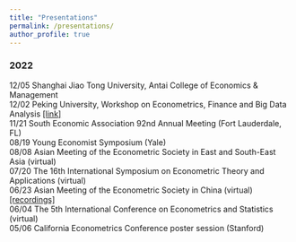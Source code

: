 ```yaml
---
title: "Presentations"
permalink: /presentations/
author_profile: true
---
```


### 2022

12/05 Shanghai Jiao Tong University, Antai College of Economics & Management \
12/02 Peking University, Workshop on Econometrics, Finance and Big Data Analysis [[link]](https://mp.weixin.qq.com/s/x-vfKGamrdQM65eNIdTkdA)\
11/21 South Economic Association 92nd Annual Meeting (Fort Lauderdale, FL) \
08/19 Young Economist Symposium (Yale) \
08/08 Asian Meeting of the Econometric Society in East and South-East Asia (virtual) \
07/20 The 16th International Symposium on Econometric Theory and Applications (virtual) \
06/23 Asian Meeting of the Econometric Society in China (virtual) [[recordings]](https://www.koushare.com/video/videodetail/29602) \
06/04 The 5th International Conference on Econometrics and Statistics (virtual) \
05/06 California Econometrics Conference poster session (Stanford)